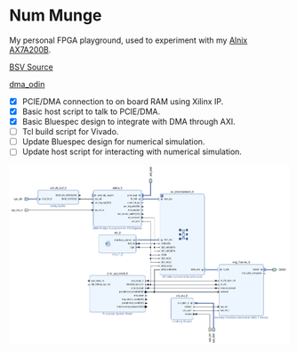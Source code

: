 # Num Munge

My personal FPGA playground, used to experiment with my [Alnix AX7A200B](https://www.en.alinx.com/Product/FPGA-Development-Boards/Artix-7/AX7A200B.html).

[BSV Source](./nm_bsv/src/Nm.bsv)

[dma_odin](./dma_odin/main.odin)

- [x] PCIE/DMA connection to on board RAM using Xilinx IP.
- [x] Basic host script to talk to PCIE/DMA.
- [x] Basic Bluespec design to integrate with DMA through AXI.
- [ ] Tcl build script for Vivado.
- [ ] Update Bluespec design for numerical simulation.
- [ ] Update host script for interacting with numerical simulation.

![](./imgs/diagram.png)

